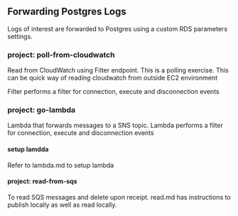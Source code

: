 ## Forwarding Postgres Logs

Logs of interest are forwarded to Postgres using a custom RDS parameters settings.

### project: poll-from-cloudwatch

Read from CloudWatch using Filter endpoint. This is a polling exercise. This can be quick way of reading cloudwatch from
outside EC2 environment

Filter performs a filter for connection, execute and disconnection events

### project: go-lambda

Lambda that forwards messages to a SNS topic. Lambda performs a filter for connection, execute and disconnection events

#### setup lamdda

Refer to lambda.md to setup lambda

#### project: read-from-sqs

To read SQS messages and delete upon receipt. read.md has instructions to publish locally as well as read locally.